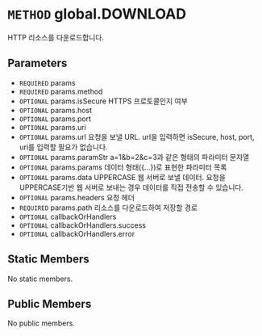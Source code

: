 # `METHOD` global.DOWNLOAD
HTTP 리소스를 다운로드합니다.

## Parameters
* `REQUIRED` params 
* `REQUIRED` params.method 
* `OPTIONAL` params.isSecure	HTTPS  프로토콜인지 여부
* `OPTIONAL` params.host 
* `OPTIONAL` params.port 
* `OPTIONAL` params.uri 
* `OPTIONAL` params.url		요청을  보낼 URL. url을 입력하면 isSecure, host, port, uri를 입력할 필요가 없습니다.
* `OPTIONAL` params.paramStr	a=1&b=2&c=3과  같은 형태의 파라미터 문자열
* `OPTIONAL` params.params	데이터  형태({...})로 표현한 파라미터 목록
* `OPTIONAL` params.data		UPPERCASE  웹 서버로 보낼 데이터. 요청을 UPPERCASE기반 웹 서버로 보내는 경우 데이터를 직접 전송할 수 있습니다.
* `OPTIONAL` params.headers	요청  헤더
* `REQUIRED` params.path		리소스를  다운로드하여 저장할 경로
* `OPTIONAL` callbackOrHandlers 
* `OPTIONAL` callbackOrHandlers.success 
* `OPTIONAL` callbackOrHandlers.error 

## Static Members
No static members.

## Public Members
No public members.
